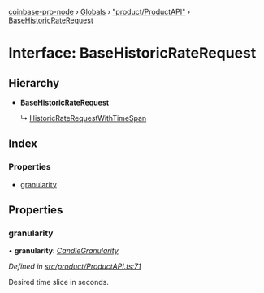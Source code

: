 [coinbase-pro-node](../README.md) › [Globals](../globals.md) › ["product/ProductAPI"](../modules/_product_productapi_.md) › [BaseHistoricRateRequest](_product_productapi_.basehistoricraterequest.md)

# Interface: BaseHistoricRateRequest

## Hierarchy

- **BaseHistoricRateRequest**

  ↳ [HistoricRateRequestWithTimeSpan](_product_productapi_.historicraterequestwithtimespan.md)

## Index

### Properties

- [granularity](_product_productapi_.basehistoricraterequest.md#granularity)

## Properties

### granularity

• **granularity**: _[CandleGranularity](../enums/_product_productapi_.candlegranularity.md)_

_Defined in [src/product/ProductAPI.ts:71](https://github.com/bennyn/coinbase-pro-node/blob/98aacfd/src/product/ProductAPI.ts#L71)_

Desired time slice in seconds.
